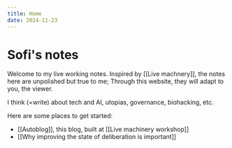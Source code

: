 ```yaml
---
title: Home
date: 2024-11-23
---
```


# Sofi's notes

Welcome to my live working notes. Inspired by [[Live machnery]], the notes here are unpolished but true to me; Through this website, they will adapt to you, the viewer.

I think (=write) about tech and AI, utopias, governance, biohacking, etc.

Here are some places to get started:

- [[Autoblog]], this blog, built at [[Live machinery workshop]]
- [[Why improving the state of deliberation is important]]
